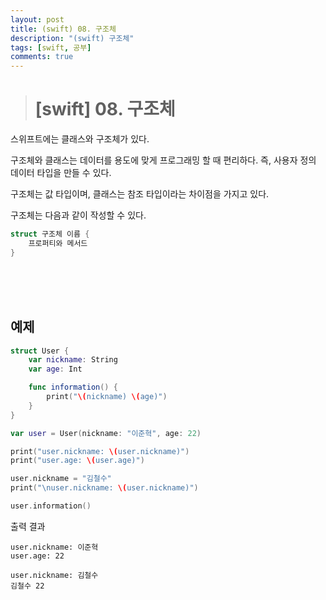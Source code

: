 ```yaml
---
layout: post
title: (swift) 08. 구조체
description: "(swift) 구조체"
tags: [swift, 공부]
comments: true
---
```


> # [swift] 08. 구조체

스위프트에는 클래스와 구조체가 있다.

구조체와 클래스는 데이터를 용도에 맞게 프로그래밍 할 때 편리하다.
즉, 사용자 정의 데이터 타입을 만들 수 있다.

구조체는 값 타입이며, 클래스는 참조 타입이라는 차이점을 가지고 있다.

구조체는 다음과 같이 작성할 수 있다.
``` swift
struct 구조체 이름 {
    프로퍼티와 메서드
}
```

<br>
<br>
<br>

## 예제

``` swift
struct User {
    var nickname: String
    var age: Int

    func information() {
        print("\(nickname) \(age)")
    }
}

var user = User(nickname: "이준혁", age: 22)

print("user.nickname: \(user.nickname)")
print("user.age: \(user.age)")

user.nickname = "김철수"
print("\nuser.nickname: \(user.nickname)")

user.information()
```

출력 결과  
```
user.nickname: 이준혁
user.age: 22

user.nickname: 김철수
김철수 22
```
